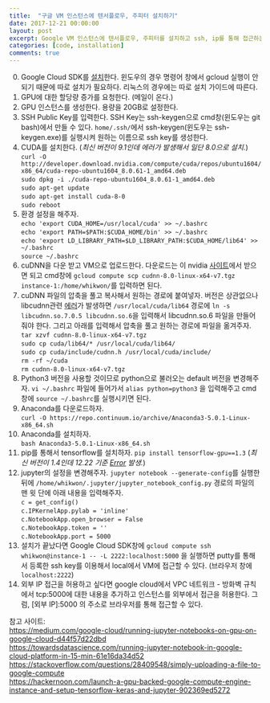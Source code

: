 ```yaml
---
title:  "구글 VM 인스턴스에 텐서플로우, 주피터 설치하기"
date: 2017-12-21 00:00:00
layout: post
excerpt: Google VM 인스턴스에 텐서플로우, 주피터를 설치하고 ssh, ip를 통해 접근하는 법을 정리했다.
categories: [code, installation]
comments: true
---
```


0. Google Cloud SDK를 [설치](https://dl.google.com/dl/cloudsdk/channels/rapid/GoogleCloudSDKInstaller.exe)한다. 윈도우의 경우 명령어 창에서 gcloud 실행이
안 되기 때문에 따로 설치가 필요하다. 리눅스의 경우에는 따로 설치 가이드에 따른다.
1. GPU에 대한 할당량 증가를 요청한다. (메일이 온다.)
2. GPU 인스턴스를 생성한다. 용량을 20GB로 설정한다.
3. SSH Public Key를 입력한다. SSH Key는 ssh-keygen으로 cmd창(윈도우는 git bash)에서 만들 수 있다. `home/.ssh/`에서 ssh-keygen(윈도우는 ssh-keygen.exe)를 실행시켜 원하는 이름으로
 ssh key를 생성한다.
4. CUDA를 설치한다. (*최신 버전이 9.1인데 에러가 발생해서 일단 8.0으로 설치.*) <br>
  `curl -O http://developer.download.nvidia.com/compute/cuda/repos/ubuntu1604/x86_64/cuda-repo-ubuntu1604_8.0.61-1_amd64.deb` <br>
  `sudo dpkg -i ./cuda-repo-ubuntu1604_8.0.61-1_amd64.deb` <br>
  `sudo apt-get update` <br>
  `sudo apt-get install cuda-8-0` <br>
  `sudo reboot`
5. 환경 설정을 해주자. <br>
  `echo 'export CUDA_HOME=/usr/local/cuda' >> ~/.bashrc` <br>
  `echo 'export PATH=$PATH:$CUDA_HOME/bin' >> ~/.bashrc` <br>
  `echo 'export LD_LIBRARY_PATH=$LD_LIBRARY_PATH:$CUDA_HOME/lib64' >> ~/.bashrc` <br>
  `source ~/.bashrc` <br>
5. cuDNN을 다운 받고 VM으로 업로드한다. 다운로드는 이 nvidia [사이트](https://developer.nvidia.com/rdp/cudnn-download)에서 받으면 되고 cmd창에 `gcloud compute scp cudnn-8.0-linux-x64-v7.tgz instance-1:/home/whikwon/`를 입력하면 된다.
6. cuDNN 파일의 압축을 풀고 복사해서 원하는 경로에 붙여넣자. 버전은 상관없으나 libcudnn관련 [에러](https://github.com/tensorflow/tensorflow/issues/12416)가 발생하면 `/usr/local/cuda/lib64` 경로에 `ln -s libcudnn.so.7.0.5 libcudnn.so.6`을 입력해서 libcudnn.so.6 파일을 만들어줘야 한다. 그리고 아래를 입력해서 압축을 풀고 원하는 경로에 파일을 옮겨주자.<br>
  `tar xzvf cudnn-8.0-linux-x64-v7.tgz` <br>
  `sudo cp cuda/lib64/* /usr/local/cuda/lib64/` <br>
  `sudo cp cuda/include/cudnn.h /usr/local/cuda/include/` <br>
  `rm -rf ~/cuda` <br>
  `rm cudnn-8.0-linux-x64-v7.tgz` <br>
7. Python3 버전을 사용할 것이므로 python으로 불러오는 default 버전을 변경해주자. `vi ~/.bashrc` 파일에 들어가서 `alias python=python3` 을 입력해주고
   cmd창에 `source ~/.bashrc`를 실행시키면 된다.
8. Anaconda를 다운로드하자. <br> `curl -O https://repo.continuum.io/archive/Anaconda3-5.0.1-Linux-x86_64.sh`
9. Anaconda를 설치하자. <br> `bash Anaconda3-5.0.1-Linux-x86_64.sh`
10. pip를 통해서 tensorflow를 설치하자. `pip install tensorflow-gpu==1.3` (*최신 버전이 1.4인데 12.22 기준 [Error](https://github.com/tensorflow/tensorflow/issues/14182) 발생.*)
11. jupyter의 설정을 변경해주자. `jupyter notebook --generate-config`를 실행한 뒤에 `/home/whikwon/.jupyter/jupyter_notebook_config.py` 경로의 파일의 맨 윗 단에 아래 내용을 입력해주자. <br>
  `c = get_config()`<br>
  `c.IPKernelApp.pylab = 'inline'` <br>
  `c.NotebookApp.open_browser = False` <br>
  `c.NotebookApp.token = ''` <br>
  `c.NotebookApp.port = 5000` <br>
12. 설치가 끝났다면 Google Cloud SDK창에 `gcloud compute ssh whikwon@instance-1 -- -L 2222:localhost:5000` 을 실행하면 putty를 통해서 등록한 ssh key를 이용해서 local에서 VM에 접근할 수 있다. (브라우저 창에 `localhost:2222`)
13. 외부 IP 접근을 허용하고 싶다면 google cloud에서 VPC 네트워크 - 방화벽 규칙에서 tcp:5000에 대한 내용을 추가하고 인스턴스를 외부에서 접근을 허용한다. 그럼, [외부 IP]:5000 의 주소로
브라우저를 통해 접근할 수 있다.

참고 사이트: <br>
https://medium.com/google-cloud/running-jupyter-notebooks-on-gpu-on-google-cloud-d44f57d22dbd <br>
https://towardsdatascience.com/running-jupyter-notebook-in-google-cloud-platform-in-15-min-61e16da34d52 <br>
https://stackoverflow.com/questions/28409548/simply-uploading-a-file-to-google-compute <br>
https://hackernoon.com/launch-a-gpu-backed-google-compute-engine-instance-and-setup-tensorflow-keras-and-jupyter-902369ed5272
